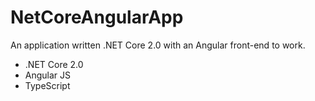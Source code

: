 # NetCoreAngularApp
An application written .NET Core 2.0 with an Angular front-end to work.

* .NET Core 2.0
* Angular JS
* TypeScript
